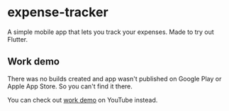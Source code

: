 # expense-tracker

A simple mobile app that lets you track your expenses. Made to try out Flutter.

## Work demo

There was no builds created and app wasn't published on Google Play or Apple App Store. So you can't find it there.

You can check out [work demo](https://youtu.be/CTZ6uojka5M) on YouTube instead.
